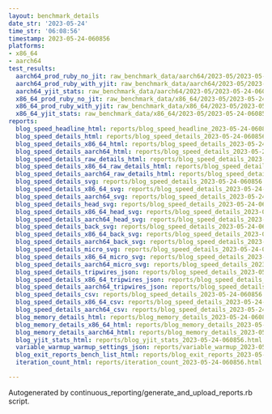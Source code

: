 ```yaml
---
layout: benchmark_details
date_str: '2023-05-24'
time_str: '06:08:56'
timestamp: 2023-05-24-060856
platforms:
- x86_64
- aarch64
test_results:
  aarch64_prod_ruby_no_jit: raw_benchmark_data/aarch64/2023-05/2023-05-24-060856_basic_benchmark_aarch64_prod_ruby_no_jit.json
  aarch64_prod_ruby_with_yjit: raw_benchmark_data/aarch64/2023-05/2023-05-24-060856_basic_benchmark_aarch64_prod_ruby_with_yjit.json
  aarch64_yjit_stats: raw_benchmark_data/aarch64/2023-05/2023-05-24-060856_basic_benchmark_aarch64_yjit_stats.json
  x86_64_prod_ruby_no_jit: raw_benchmark_data/x86_64/2023-05/2023-05-24-060856_basic_benchmark_x86_64_prod_ruby_no_jit.json
  x86_64_prod_ruby_with_yjit: raw_benchmark_data/x86_64/2023-05/2023-05-24-060856_basic_benchmark_x86_64_prod_ruby_with_yjit.json
  x86_64_yjit_stats: raw_benchmark_data/x86_64/2023-05/2023-05-24-060856_basic_benchmark_x86_64_yjit_stats.json
reports:
  blog_speed_headline_html: reports/blog_speed_headline_2023-05-24-060856.html
  blog_speed_details_html: reports/blog_speed_details_2023-05-24-060856.html
  blog_speed_details_x86_64_html: reports/blog_speed_details_2023-05-24-060856.x86_64.html
  blog_speed_details_aarch64_html: reports/blog_speed_details_2023-05-24-060856.aarch64.html
  blog_speed_details_raw_details_html: reports/blog_speed_details_2023-05-24-060856.raw_details.html
  blog_speed_details_x86_64_raw_details_html: reports/blog_speed_details_2023-05-24-060856.x86_64.raw_details.html
  blog_speed_details_aarch64_raw_details_html: reports/blog_speed_details_2023-05-24-060856.aarch64.raw_details.html
  blog_speed_details_svg: reports/blog_speed_details_2023-05-24-060856.svg
  blog_speed_details_x86_64_svg: reports/blog_speed_details_2023-05-24-060856.x86_64.svg
  blog_speed_details_aarch64_svg: reports/blog_speed_details_2023-05-24-060856.aarch64.svg
  blog_speed_details_head_svg: reports/blog_speed_details_2023-05-24-060856.head.svg
  blog_speed_details_x86_64_head_svg: reports/blog_speed_details_2023-05-24-060856.x86_64.head.svg
  blog_speed_details_aarch64_head_svg: reports/blog_speed_details_2023-05-24-060856.aarch64.head.svg
  blog_speed_details_back_svg: reports/blog_speed_details_2023-05-24-060856.back.svg
  blog_speed_details_x86_64_back_svg: reports/blog_speed_details_2023-05-24-060856.x86_64.back.svg
  blog_speed_details_aarch64_back_svg: reports/blog_speed_details_2023-05-24-060856.aarch64.back.svg
  blog_speed_details_micro_svg: reports/blog_speed_details_2023-05-24-060856.micro.svg
  blog_speed_details_x86_64_micro_svg: reports/blog_speed_details_2023-05-24-060856.x86_64.micro.svg
  blog_speed_details_aarch64_micro_svg: reports/blog_speed_details_2023-05-24-060856.aarch64.micro.svg
  blog_speed_details_tripwires_json: reports/blog_speed_details_2023-05-24-060856.tripwires.json
  blog_speed_details_x86_64_tripwires_json: reports/blog_speed_details_2023-05-24-060856.x86_64.tripwires.json
  blog_speed_details_aarch64_tripwires_json: reports/blog_speed_details_2023-05-24-060856.aarch64.tripwires.json
  blog_speed_details_csv: reports/blog_speed_details_2023-05-24-060856.csv
  blog_speed_details_x86_64_csv: reports/blog_speed_details_2023-05-24-060856.x86_64.csv
  blog_speed_details_aarch64_csv: reports/blog_speed_details_2023-05-24-060856.aarch64.csv
  blog_memory_details_html: reports/blog_memory_details_2023-05-24-060856.html
  blog_memory_details_x86_64_html: reports/blog_memory_details_2023-05-24-060856.x86_64.html
  blog_memory_details_aarch64_html: reports/blog_memory_details_2023-05-24-060856.aarch64.html
  blog_yjit_stats_html: reports/blog_yjit_stats_2023-05-24-060856.html
  variable_warmup_warmup_settings_json: reports/variable_warmup_2023-05-24-060856.warmup_settings.json
  blog_exit_reports_bench_list_html: reports/blog_exit_reports_2023-05-24-060856.bench_list.html
  iteration_count_html: reports/iteration_count_2023-05-24-060856.html

---
```

Autogenerated by continuous_reporting/generate_and_upload_reports.rb script.
